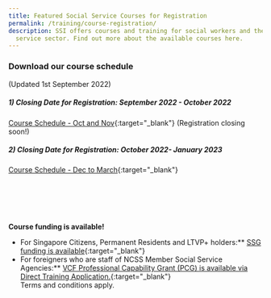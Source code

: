 ```yaml
---
title: Featured Social Service Courses for Registration
permalink: /training/course-registration/
description: SSI offers courses and training for social workers and the social
  service sector. Find out more about the available courses here.
---
```

### **Download our course schedule**
(Updated 1st September 2022)

##### **1) Closing Date for Registration: September 2022 - October 2022** ##### 
[Course Schedule - Oct and Nov](/files/Files%20for%20Learners/Course-Schedule-Oct-Nov.pdf){:target="_blank"} (Registration closing soon!)

##### **2) Closing Date for Registration: October 2022- January 2023** ##### 

[Course Schedule - Dec to March](/files/Files%20for%20Learners/Course-Schedule-Dec-March.pdf){:target="_blank"}

<br>
<br>
<br>
<br>

**Course funding is available!**
* For Singapore Citizens, Permanent Residents and LTVP+ holders:** [SSG funding is available](https://www.ssg-wsg.gov.sg/individuals/training-grants-incentives.html){:target="_blank"}  
* For foreigners who are staff of NCSS Member Social Service Agencies:** [VCF Professional Capability Grant (PCG) is available via Direct Training Application.](https://www.ncss.gov.sg/grants-search/detail-page/VCFProfessionalCapabilityGrant-LocalTraining){:target="_blank"} <br>
Terms and conditions apply.